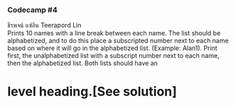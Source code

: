 ### Codecamp #4  
ธีรพจน์ แซ่ลิน Teerapord Lin  
Prints 10 names with a line break between each name. The list should be alphabetized, and to do this place a subscripted number next to each name based on where it will go in the alphabetized list. (Example: Alan1). Print first, the unalphabetized list with a subscript number next to each name, then the alphabetized list. Both lists should have an <h1> level heading.[See solution]
